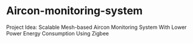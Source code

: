 # Aircon-monitoring-system
Project Idea: Scalable Mesh-based Aircon Monitoring System With Lower Power Energy Consumption Using Zigbee
